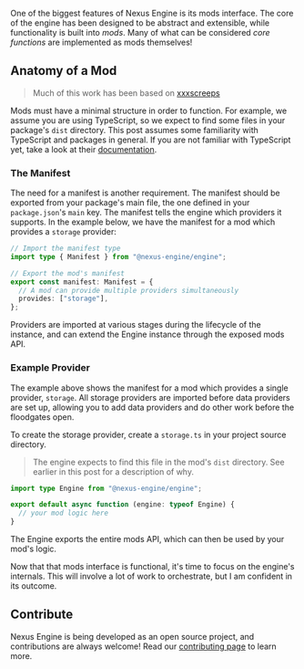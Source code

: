 One of the biggest features of Nexus Engine is its mods interface. The core of
the engine has been designed to be abstract and extensible, while functionality
is built into _mods_. Many of what can be considered _core functions_ are
implemented as mods themselves!

## Anatomy of a Mod

> Much of this work has been based on
> [xxxscreeps](https://github.com/laverdet/xxscreeps)

Mods must have a minimal structure in order to function. For example, we assume
you are using TypeScript, so we expect to find some files in your package's
`dist` directory. This post assumes some familiarity with TypeScript and
packages in general. If you are not familiar with TypeScript yet, take a look at
their
[documentation](https://www.typescriptlang.org/docs/handbook/2/basic-types.html).

### The Manifest

The need for a manifest is another requirement. The manifest should be exported
from your package's main file, the one defined in your `package.json`'s `main`
key. The manifest tells the engine which providers it supports. In the example
below, we have the manifest for a mod which provides a `storage` provider:

```ts
// Import the manifest type
import type { Manifest } from "@nexus-engine/engine";

// Export the mod's manifest
export const manifest: Manifest = {
  // A mod can provide multiple providers simultaneously
  provides: ["storage"],
};
```

Providers are imported at various stages during the lifecycle of the instance,
and can extend the Engine instance through the exposed mods API.

### Example Provider

The example above shows the manifest for a mod which provides a single provider,
`storage`. All storage providers are imported before data providers are set up,
allowing you to add data providers and do other work before the floodgates open.

To create the storage provider, create a `storage.ts` in your project source
directory.

> The engine expects to find this file in the mod's `dist` directory. See
> earlier in this post for a description of why.

```ts
import type Engine from "@nexus-engine/engine";

export default async function (engine: typeof Engine) {
  // your mod logic here
}
```

The Engine exports the entire mods API, which can then be used by your mod's
logic.

Now that that mods interface is functional, it's time to focus on the engine's
internals. This will involve a lot of work to orchestrate, but I am confident in
its outcome.

## Contribute

Nexus Engine is being developed as an open source project, and contributions are
always welcome! Read our
[contributing page](https://github.com/NexusEngine/nexus/blob/main/CONTRIBUTING.md)
to learn more.
